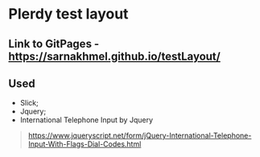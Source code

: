 # Plerdy test layout

## Link to GitPages -https://sarnakhmel.github.io/testLayout/

## Used
- Slick;
- Jquery;
- International Telephone Input by Jquery 
 > https://www.jqueryscript.net/form/jQuery-International-Telephone-Input-With-Flags-Dial-Codes.html
 